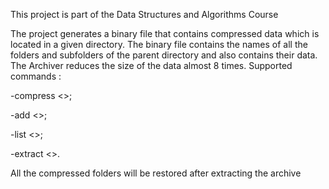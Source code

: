 This project is part of the Data Structures and Algorithms Course
                              
   The project generates a binary file that contains compressed data which is located in a given directory. The binary file contains the names of all the folders and subfolders of the parent directory and also contains their data. The Archiver reduces the size of the data almost 8 times. 
 Supported commands : 
 
-compress <<path to a file or a directory>>;

-add <<path to an existing archive>>;

-list <<path to an excisting archive>>;

-extract <<path to an existing archive>>.

All the compressed folders will be restored after extracting the archive
